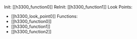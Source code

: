 Init: [[h3300_function0]]
ReInit: [[h3300_function1]]
Look Points:
- [[h3300_look_point0]]
Functions:
- [[h3300_function0]]
- [[h3300_function1]]
- [[h3300_function2]]
